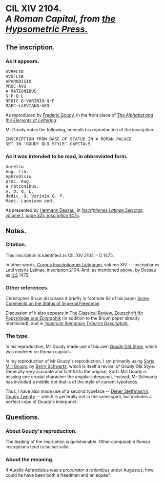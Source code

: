 # CIL XIV 2104. <br /> _A Roman Capital, from [the Hypsometric Press.][Hpm Press]_

## The inscription.

### As it appears.

<pre>
AVRELIO
AVG·LIB
APHRODISIO
PROC·AVG
A·RATIONIBUS
S·P·Q·L
DEDIC·Q·VARINIO·Q·F
MAEC·LAEVIANO·AED
</pre>

As reproduced by [Frederic Goudy][Goudy], in the front piece of [_The Alphabet and the Elements of Lettering_][Alphabet].

Mr Goudy notes the following, beneath his reproduction of the inscription:

<pre>
INSCRIPTION FROM BASE OF STATUE IN A ROMAN PALACE
SET IN ‘GOUDY OLD STYLE’ CAPITALS
</pre>


### As it was intended to be read, in abbreviated form.

<pre>
Aurelio
Aug. lib.
Aphrodisio
proc. Aug.
a rationibus,
s. p. q. L.
dedic. Q. Varinio Q. f.
Maec. Laeviano aed.
</pre>

As presented by [Hermann Dessau][Dessau], in [_Inscriptiones Latinae Selectae_, volume 1, page 325, inscription 1475][ILS 1475].


## Notes.

### Citation.

This inscription is identified as CIL XIV 2104 = D 1475.

In other words, [Corpus Inscriptionum Latinarum][], volume XIV -- Inscriptiones Latii veteris Latinae, inscription 2104. And, as mentioned [above][ILS 1475], by Dessau as [ILS][] 1475.


### Other references.

Christopher Bruun discusses it briefly in footnote 62 of his paper [Some Comments on the Status of Imperial Freedman][Bruun].

Discussion of it also appears in [The Classical Review][], [Zeutschrift für Papyrologie und Epigraphik][ZPE] (in addition to the Bruun paper already mentioned), and in [_Imperium Romanum Triburim Descriptum._][IRTD]


### The type.

In his reproduction, Mr Goudy made use of his own [Goudy Old Style][], which was modeled on Roman capitals.

In my reproduction of Mr Goudy's reproduction, I am primarily using [Sorts Mill Goudy][], by [Barry Schwartz][], which is itself a revival of Goudy Old Style. Generally very accurate and faithful to the original, Sorts Mill Goudy is missing one crucial character: the angular interpunct. Instead, Mr Schwartz has included a middle dot that is of the style of current typefaces.

Thus, I have also made use of a second typeface -- [Dieter Steffmann's][Dieter Steffmann] [Goudy Twenty][] -- which is generally not in the same spirit, but includes a perfect copy of Goudy's interpunct.


## Questions.

### About Goudy's reproduction.

The leading of the inscription is questionable. Other comparable Roman inscriptions tend to be set solid.


### About the meaning.

If Aurelio Aphrodisius was a _procurator a rationibus_ under Augustus, how could he have been both a freedman and an eques?


[Alphabet]: http://books.google.com/books?id=yVlQAAAAMAAJ "Read about *The Alphabet and the Elements of Lettering* on Google Books."
[Barry Schwartz]: http://crudfactory.com/ "Go to The Crud Factory, the main website of Barry Schwartz."
[Bruun]: http://www.uni-koeln.de/phil-fak/ifa/zpe/downloads/1990/082pdf/082271.pdf "Download a PDF of *Sopme Comments on the Status of Imperial Freedman.*"
[Corpus Inscriptionum Latinarum]: http://en.wikipedia.org/wiki/Corpus_Inscriptionum_Latinarum "Read about the CIL on Wikipedia."
[Dessau]: http://en.wikipedia.org/wiki/Hermann_Dessau "Read about Hermann Dessau on Wikipedia."
[Goudy Old Style]: http://en.wikipedia.org/wiki/Goudy_Old_Style "Read about Goudy Old Style on Wikipedia."
[Goudy]: http://en.wikipedia.org/wiki/Frederic_Goudy "Read about Frederic Goudy on Wikipedia."
[Hpm Press]: http://github.com/cboone/hpm-press-site
[Hypsometry]: http://hypsometry.com/ "Go to hypsometry.com."
[ILS 1475]: http://books.google.com/books?id=EWBfAAAAMAAJ&printsec=frontcover#v=onepage&q=1475&f=false "Go to the ILS 1475 entry on Google Books."
[ILS]: http://en.wikipedia.org/wiki/Inscriptiones_Latinae_Selectae "Read about the ILS on Wikipedia."
[IRTD]: http://books.google.com/books?id=IT08AAAAMAAJ&pg=PA23#v=onepage&q=Q.%20Varinio%20Q.f.%20Maec.%20Laeviano%20aed.&f=false "Go to the Google Books page for this reference."
[Sorts Mill Goudy]: http://code.google.com/p/sortsmill/ "Go to the Google Code project page for Sorts Mill Goudy."
[The Classical Review]: http://www.jstor.org/pss/704310 "Go to the JSTOR page for this reference."
[ZPE]: http://www.jstor.org/pss/20191769 "Go to the JSTOR page for this reference."
[Goudy Twenty]: http://www.fontsquirrel.com/fonts/GoudyTwenty "Go to the Goudy Twenty page on the Font Squirrel."
[Dieter Steffmann]: http://www.steffmann.de/ "Go to steffmann.de, the main website of Dieter Steffmann."
